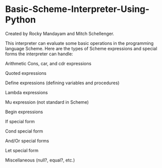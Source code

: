 # Basic-Scheme-Interpreter-Using-Python
Created by Rocky Mandayam and Mitch Schellenger.

This interpreter can evaluate some basic operations in the programming language Scheme. Here are the types of Scheme expressions and special forms the interpreter can handle:

Arithmetic
Cons, car, and cdr expressions

Quoted expressions

Define expressions (defining variables and procedures)

Lambda expressions

Mu expression (not standard in Scheme)

Begin expressions

If special form

Cond special form

And/Or special forms

Let special form

Miscellaneous (null?, equal?, etc.)
